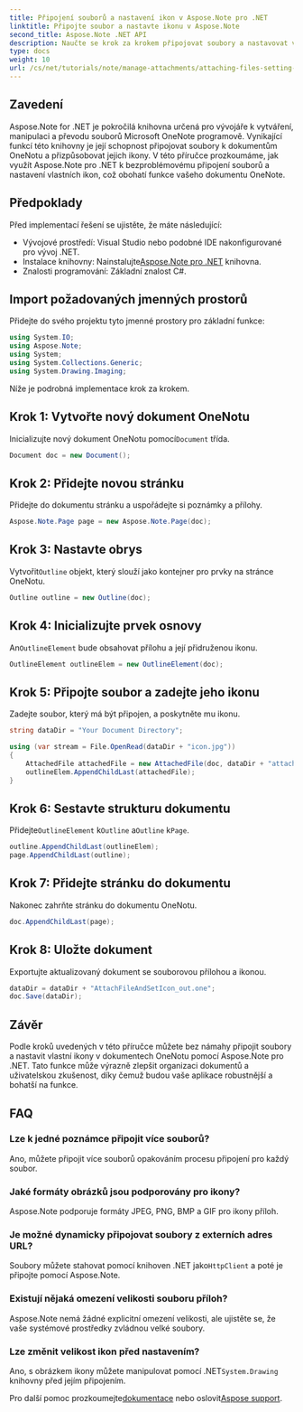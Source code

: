 ```yaml
---
title: Připojení souborů a nastavení ikon v Aspose.Note pro .NET
linktitle: Připojte soubor a nastavte ikonu v Aspose.Note
second_title: Aspose.Note .NET API
description: Naučte se krok za krokem připojovat soubory a nastavovat vlastní ikony v dokumentech Microsoft OneNote pomocí Aspose.Note pro .NET. Vylepšete svou aplikaci .NET o bezproblémovou správu dokumentů a funkce přizpůsobení.
type: docs
weight: 10
url: /cs/net/tutorials/note/manage-attachments/attaching-files-setting-icons/
---
```

## Zavedení

Aspose.Note for .NET je pokročilá knihovna určená pro vývojáře k vytváření, manipulaci a převodu souborů Microsoft OneNote programově. Vynikající funkcí této knihovny je její schopnost připojovat soubory k dokumentům OneNotu a přizpůsobovat jejich ikony. V této příručce prozkoumáme, jak využít Aspose.Note pro .NET k bezproblémovému připojení souborů a nastavení vlastních ikon, což obohatí funkce vašeho dokumentu OneNote.

## Předpoklady

Před implementací řešení se ujistěte, že máte následující:

- Vývojové prostředí: Visual Studio nebo podobné IDE nakonfigurované pro vývoj .NET.
-  Instalace knihovny: Nainstalujte[Aspose.Note pro .NET](https://releases.aspose.com/words/net/) knihovna.
- Znalosti programování: Základní znalost C#.

## Import požadovaných jmenných prostorů

Přidejte do svého projektu tyto jmenné prostory pro základní funkce:

```csharp
using System.IO;
using Aspose.Note;
using System;
using System.Collections.Generic;
using System.Drawing.Imaging;
```

Níže je podrobná implementace krok za krokem.

## Krok 1: Vytvořte nový dokument OneNotu

 Inicializujte nový dokument OneNotu pomocí`Document` třída.

```csharp
Document doc = new Document();
```

## Krok 2: Přidejte novou stránku

Přidejte do dokumentu stránku a uspořádejte si poznámky a přílohy.

```csharp
Aspose.Note.Page page = new Aspose.Note.Page(doc);
```

## Krok 3: Nastavte obrys

 Vytvořit`Outline` objekt, který slouží jako kontejner pro prvky na stránce OneNotu.

```csharp
Outline outline = new Outline(doc);
```

## Krok 4: Inicializujte prvek osnovy

 An`OutlineElement` bude obsahovat přílohu a její přidruženou ikonu.

```csharp
OutlineElement outlineElem = new OutlineElement(doc);
```

## Krok 5: Připojte soubor a zadejte jeho ikonu

Zadejte soubor, který má být připojen, a poskytněte mu ikonu.

```csharp
string dataDir = "Your Document Directory";

using (var stream = File.OpenRead(dataDir + "icon.jpg"))
{
    AttachedFile attachedFile = new AttachedFile(doc, dataDir + "attachment.txt", stream, ImageFormat.Jpeg);
    outlineElem.AppendChildLast(attachedFile);
}
```

## Krok 6: Sestavte strukturu dokumentu

 Přidejte`OutlineElement` k`Outline` a`Outline` k`Page`.

```csharp
outline.AppendChildLast(outlineElem);
page.AppendChildLast(outline);
```

## Krok 7: Přidejte stránku do dokumentu

Nakonec zahrňte stránku do dokumentu OneNotu.

```csharp
doc.AppendChildLast(page);
```

## Krok 8: Uložte dokument

Exportujte aktualizovaný dokument se souborovou přílohou a ikonou.

```csharp
dataDir = dataDir + "AttachFileAndSetIcon_out.one";
doc.Save(dataDir);
```

## Závěr

Podle kroků uvedených v této příručce můžete bez námahy připojit soubory a nastavit vlastní ikony v dokumentech OneNotu pomocí Aspose.Note pro .NET. Tato funkce může výrazně zlepšit organizaci dokumentů a uživatelskou zkušenost, díky čemuž budou vaše aplikace robustnější a bohatší na funkce.

## FAQ

### Lze k jedné poznámce připojit více souborů?
Ano, můžete připojit více souborů opakováním procesu připojení pro každý soubor.

### Jaké formáty obrázků jsou podporovány pro ikony?
Aspose.Note podporuje formáty JPEG, PNG, BMP a GIF pro ikony příloh.

### Je možné dynamicky připojovat soubory z externích adres URL?
 Soubory můžete stahovat pomocí knihoven .NET jako`HttpClient` a poté je připojte pomocí Aspose.Note.

### Existují nějaká omezení velikosti souboru příloh?
Aspose.Note nemá žádné explicitní omezení velikosti, ale ujistěte se, že vaše systémové prostředky zvládnou velké soubory.

### Lze změnit velikost ikon před nastavením?
Ano, s obrázkem ikony můžete manipulovat pomocí .NET`System.Drawing` knihovny před jejím připojením.

 Pro další pomoc prozkoumejte[dokumentace](https://reference.aspose.com/words/net/) nebo oslovit[Aspose support](https://forum.aspose.com/c/words/8).